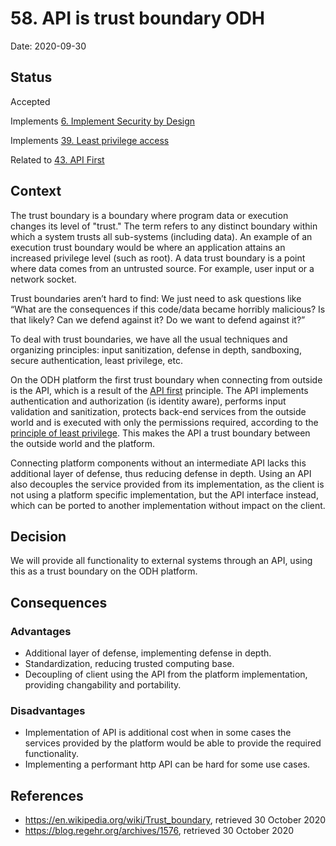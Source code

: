 # 58. API is trust boundary ODH

Date: 2020-09-30

## Status

Accepted

Implements [6. Implement Security by Design](0006-implement-security-by-design.md)

Implements [39. Least privilege access](0039-least-privilege-access.md)

Related to [43. API First](0043-api-first.md)

## Context

 The trust boundary is a boundary where program data or execution changes its level of "trust." The term refers to any distinct boundary within which a system trusts all sub-systems (including data). An example of an execution trust boundary would be where an application attains an increased privilege level (such as root). A data trust boundary is a point where data comes from an untrusted source. For example, user input or a network socket.

Trust boundaries aren’t hard to find: We just need to ask questions like “What are the consequences if this code/data became horribly malicious? Is that likely? Can we defend against it? Do we want to defend against it?”

To deal with trust boundaries, we have all the usual techniques and organizing principles: input sanitization, defense in depth, sandboxing, secure authentication, least privilege, etc.

On the ODH platform the first trust boundary when connecting from outside is the API, which is a result of the [API first](0043-api-first.md) principle. The API implements authentication and authorization (is identity aware), performs input validation and sanitization, protects back-end services from the outside world and is executed with only the permissions required, according to the [principle of least privilege](0039-least-privilege-access.md). This makes the API a trust boundary between the outside world and the platform.

Connecting platform components without an intermediate API lacks this additional layer of defense, thus reducing defense in depth. Using an API also decouples the service provided from its implementation, as the client is not using a platform specific implementation, but the API interface instead, which can be ported to another implementation without impact on the client.

## Decision

We will provide all functionality to external systems through an API, using this as a trust boundary on the ODH platform.

## Consequences

### Advantages

* Additional layer of defense, implementing defense in depth.
* Standardization, reducing trusted computing base.
* Decoupling of client using the API from the platform implementation, providing changability and portability.

### Disadvantages

* Implementation of API is additional cost when in some cases the services provided by the platform would be able to provide the required functionality.
* Implementing a performant http API can be hard for some use cases.

## References

* https://en.wikipedia.org/wiki/Trust_boundary, retrieved 30 October 2020
* https://blog.regehr.org/archives/1576, retrieved 30 October 2020
